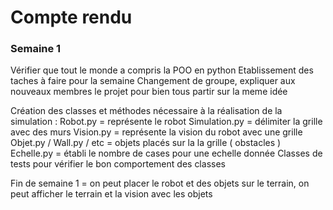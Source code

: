 # Compte rendu

### Semaine 1 
  
  Vérifier que tout le monde a compris la POO en python
  Etablissement des taches à faire pour la semaine
  Changement de groupe, expliquer aux nouveaux membres le projet pour bien tous partir sur la meme idée

  Création des classes et méthodes nécessaire à la réalisation de la simulation :
  Robot.py = représente le robot
  Simulation.py = délimiter la grille avec des murs
  Vision.py = représente la vision du robot avec une grille
  Objet.py / Wall.py / etc = objets placés sur la la grille ( obstacles )
  Echelle.py = établi le nombre de cases pour une echelle donnée
  Classes de tests pour vérifier le bon comportement des classes 

  Fin de semaine 1 = on peut placer le robot et des objets sur le terrain, on peut afficher le terrain et la vision avec les objets
